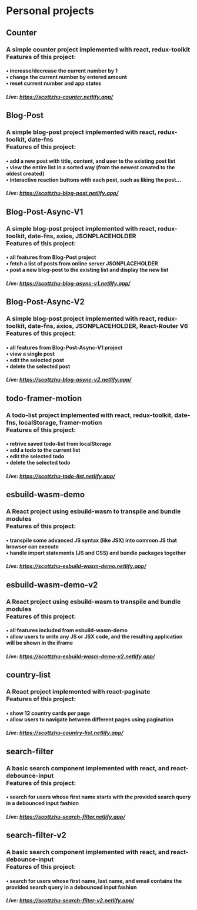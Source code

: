 # Personal projects

## Counter

### A simple counter project implemented with react, redux-toolkit<br />Features of this project:

#### • increase/decrease the current number by 1 <br />• change the current number by entered amount <br />• reset current number and app states

##### Live: https://scottzhu-counter.netlify.app/

## Blog-Post

### A simple blog-post project implemented with react, redux-toolkit, date-fns<br />Features of this project:

#### • add a new post with title, content, and user to the existing post list <br />• view the entire list in a sorted way (from the newest created to the oldest created) <br />• interactive reaction buttons with each post, such as liking the post...

##### Live: https://scottzhu-blog-post.netlify.app/

## Blog-Post-Async-V1

### A simple blog-post project implemented with react, redux-toolkit, date-fns, axios, JSONPLACEHOLDER<br />Features of this project:

#### • all features from Blog-Post project <br /> • fetch a list of posts from online server JSONPLACEHOLDER <br /> • post a new blog-post to the existing list and display the new list

##### Live: https://scottzhu-blog-async-v1.netlify.app/

## Blog-Post-Async-V2

### A simple blog-post project implemented with react, redux-toolkit, date-fns, axios, JSONPLACEHOLDER, React-Router V6<br />Features of this project:

#### • all features from Blog-Post-Async-V1 project <br /> • view a single post <br /> • edit the selected post <br /> • delete the selected post

##### Live: https://scottzhu-blog-async-v2.netlify.app/

## todo-framer-motion

### A todo-list project implemented with react, redux-toolkit, date-fns, localStorage, framer-motion<br />Features of this project:

#### • retrive saved todo-list from localStorage <br /> • add a todo to the current list <br /> • edit the selected todo <br /> • delete the selected todo

##### Live: https://scottzhu-todo-list.netlify.app/

## esbuild-wasm-demo

### A React project using esbuild-wasm to transpile and bundle modules<br />Features of this project:

#### • transpile some advanced JS syntax (like JSX) into common JS that browser can execute <br /> • handle import statements (JS and CSS) and bundle packages together

##### Live: https://scottzhu-esbuild-wasm-demo.netlify.app/

## esbuild-wasm-demo-v2

### A React project using esbuild-wasm to transpile and bundle modules<br />Features of this project:

#### • all features included from esbuild-wasm-demo <br /> • allow users to write any JS or JSX code, and the resulting application will be shown in the iframe

##### Live: https://scottzhu-esbuild-wasm-demo-v2.netlify.app/

## country-list

### A React project implemented with react-paginate<br />Features of this project:

#### • show 12 country cards per page <br /> • allow users to navigate between different pages using pagination

##### Live: https://scottzhu-country-list.netlify.app/

## search-filter

### A basic search component implemented with react, and react-debounce-input<br />Features of this project:

#### • search for users whose first name starts with the provided search query in a debounced input fashion

##### Live: https://scottzhu-search-filter.netlify.app/

## search-filter-v2

### A basic search component implemented with react, and react-debounce-input<br />Features of this project:

#### • search for users whose first name, last name, and email contains the provided search query in a debounced input fashion

##### Live: https://scottzhu-search-filter-v2.netlify.app/

